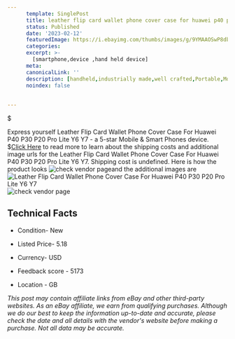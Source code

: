 ```yaml
---
      template: SinglePost
      title: leather flip card wallet phone cover case for huawei p40 p30 p20 pro lite y6 y7
      status: Published
      date: '2023-02-12'
      featuredImage: https://i.ebayimg.com/thumbs/images/g/9YMAAOSwP8db5zJT/s-l225.jpg
      categories: 
      excerpt: >-
        [smartphone,device ,hand held device]
      meta:
      canonicalLink: ''
      description: [handheld,industrially made,well crafted,Portable,Mobile,Compact,Convenient,Lightweight,Maneuverable,Man-portable,Miniature,Carriable,Hand-held,Light,Holdable,Transportable,Mobile device,Pocket-sized,On-the-go,Wireless,Cordless,Compact size,Convenient size, smartphone,device ,hand held device]
      noindex: false
      
        
---
```

$

Express yourself Leather Flip Card Wallet Phone Cover Case For Huawei P40 P30 P20 Pro Lite Y6 Y7 - a 5-star Mobile & Smart Phones device.
$[Click Here](https://www.ebay.com/itm/274924317233?hash=item4002c42a31%3Ag%3A9YMAAOSwP8db5zJT&mkevt=1&mkcid=1&mkrid=711-53200-19255-0&campid=%253CePNCampaignId%253E&customid=%253CreferenceId%253E&toolid=10049) to read more to learn about the shipping costs and additional image urls for the Leather Flip Card Wallet Phone Cover Case For Huawei P40 P30 P20 Pro Lite Y6 Y7. Shipping cost is undefined. Here is how the product looks ![check vendor page](https://i.ebayimg.com/thumbs/images/g/9YMAAOSwP8db5zJT/s-l225.jpg)and the additional images are![Leather Flip Card Wallet Phone Cover Case For Huawei P40 P30 P20 Pro Lite Y6 Y7](https://i.ebayimg.com/images/g/9YMAAOSwP8db5zJT/s-l1600.jpg)![check vendor page](https://origin-galleryplus.ebayimg.com/ws/web/274924317233_2_0_1/225x225.jpg,https://origin-galleryplus.ebayimg.com/ws/web/274924317233_3_0_1/225x225.jpg,https://origin-galleryplus.ebayimg.com/ws/web/274924317233_4_0_1/225x225.jpg,https://origin-galleryplus.ebayimg.com/ws/web/274924317233_5_0_1/225x225.jpg,https://origin-galleryplus.ebayimg.com/ws/web/274924317233_6_0_1/225x225.jpg,https://origin-galleryplus.ebayimg.com/ws/web/274924317233_7_0_1/225x225.jpg,https://origin-galleryplus.ebayimg.com/ws/web/274924317233_8_0_1/225x225.jpg,https://origin-galleryplus.ebayimg.com/ws/web/274924317233_9_0_1/225x225.jpg,https://origin-galleryplus.ebayimg.com/ws/web/274924317233_10_0_1/225x225.jpg,https://origin-galleryplus.ebayimg.com/ws/web/274924317233_11_0_1/225x225.jpg,https://origin-galleryplus.ebayimg.com/ws/web/274924317233_12_0_1/225x225.jpg)



 ## Technical Facts 



     
      

 - Condition- New 


      

 - Listed Price- 5.18 


      

 - Currency- USD 


      

 - Feedback score - 5173 


      

 - Location - GB 


      
      

 *_This post may contain affiliate links from eBay and other third-party websites. As an eBay affiliate, we earn from qualifying purchases. Although we do our best to keep the information up-to-date and accurate, please check the date and all details with the vendor's website before making a purchase. Not all data may be accurate._*






